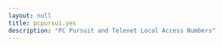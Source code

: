 ```yaml
---
layout: null
title: pcpursui.yes
description: "PC Pursuit and Telenet Local Access Numbers"
---
```

